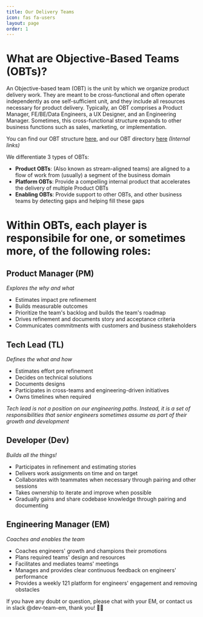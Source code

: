 ```yaml
---
title: Our Delivery Teams
icon: fas fa-users
layout: page
order: 1
---
```


# What are Objective-Based Teams (OBTs)?
An Objective-based team (OBT) is the unit by which we organize product delivery work. They are meant to be cross-functional and often operate independently as one self-sufficient unit, and they include all resources necessary for product delivery. Typically, an OBT comprises a Product Manager, FE/BE/Data Engineers, a UX Designer, and an Engineering Manager. Sometimes, this cross-functional structure expands to other business functions such as sales, marketing, or implementation. 

You can find our OBT structure [here](https://docs.google.com/presentation/d/18J12aBi0AG-rJZZ_Mq8PFW79I1-traPjmsdpP5QTCNc/edit#slide=id.g1bf23f2d1d1_0_113), and our OBT directory [here](https://docs.google.com/spreadsheets/d/1_Qm4_zleTy5SYAJj8fGqEGJcjNm2wb0mlUPcLCsC1lI/edit#gid=1105910315) _(Internal links)_

We differentiate 3 types of OBTs:
- **Product OBTs**: (Also known as stream-aligned teams) are aligned to a flow of work from (usually) a segment of the business domain
- **Platform OBTs**: Provide a compelling internal product that accelerates the delivery of multiple Product OBTs
- **Enabling OBTs**:  Provide support to other OBTs, and other business teams by detecting gaps and helping fill these gaps

# Within OBTs, each player is responsibile for one, or sometimes more, of the following roles:
## Product Manager (PM)
_Explores the why and what_
- Estimates impact pre refinement
- Builds measurable outcomes
- Prioritize the team's backlog and builds the team's roadmap
- Drives refinement and documents story and acceptance criteria
- Communicates commitments with customers and business stakeholders

## Tech Lead (TL)
_Defines the what and how_
- Estimates effort pre refinement
- Decides on technical solutions
- Documents designs
- Participates in cross-teams and engineering-driven initiatives
- Owns timelines when required

_Tech lead is not a position on our engineering paths. Instead, it is a set of responsibilities that senior engineers sometimes assume as part of their growth and development_

## Developer (Dev)
_Builds all the things!_
- Participates in refinement and estimating stories
- Delivers work assignments on time and on target
- Collaborates with teammates when necessary through pairing and other sessions
- Takes ownership to iterate and improve when possible
- Gradually gains and share codebase knowledge through pairing and documenting

## Engineering Manager (EM)
_Coaches and enables the team_
- Coaches engineers' growth and champions their promotions
- Plans required teams' design and resources
- Facilitates and mediates teams' meetings
- Manages and provides clear continuous feedback on engineers' performance
- Provides a weekly 121 platform for engineers' engagement and removing obstacles

If you have any doubt or question, please chat with your EM, or contact us in slack @dev-team-em, thank you! 🙏🏻